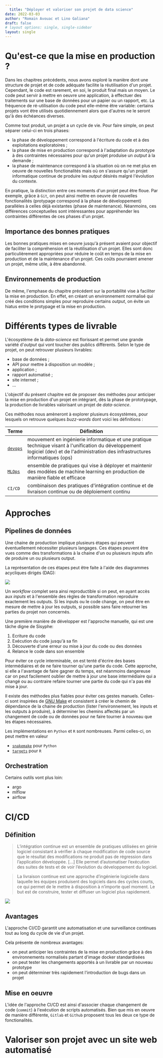 ```yaml
---
  title: "Déployer et valoriser son projet de data science"
date: 2022-03-03
author: "Romain Avouac et Lino Galiana"
draft: false
# layout options: single, single-sidebar
layout: single
---
```

  

# Qu'est-ce que la mise en production ?

Dans les chapitres précédents, nous avons exploré la manière
dont une structure de projet et de code adéquate facilite
la réutilisation d'un projet. Cependant, le code est rarement,
en soi, le produit final mais un moyen. Le code peut
servir à mettre en oeuvre une application, à effectuer
des traitements sur une base de données pour un papier ou 
un rapport, etc. La fréquence de ré-utilisation du code peut
elle-même être variable: certains projets vont être utilisés
quotidiennement alors que d'autres ne le seront qu'à des
échéances diverses. 

Comme tout produit, un projet a un cycle de vie. Pour faire
simple, on peut séparer celui-ci en trois phases:

- la phase de développement correspond à l'écriture du code et
à des exploitations exploratoires ;
- la phase de mise en production correspond à l'adaptation du prototype
à des contraintes nécessaires pour qu'un projet produise un _output_ à
la demande ;
- la phase de maintenance correspond à la situation où on ne met plus
en oeuvre de nouvelles fonctionalités mais où on s'assure qu'un projet
informatique continue de produire les _output_ désirés malgré l'évolution
du contexte. 

En pratique, la distinction entre ces moments d'un projet peut être 
floue. Par exemple, grâce à `Git`, on peut ainsi mettre en oeuvre de 
nouvelles fonctionalités (protypage correspond à la
phase de développement) parallèles à celles déjà existantes (phase 
de maintenance). Néanmoins, ces différences conceptuelles sont intéressantes
pour appréhender les contraintes différentes de ces phases
d'un projet. 


## Importance des bonnes pratiques

Les bonnes pratiques mises en oeuvre jusqu'à présent avaient pour
objectif de faciliter la compréhension et la réutilisation d'un 
projet. Elles sont donc particulièrement appropriées pour réduire
le coût en temps de la mise en production et de la maintenance
d'un projet. Ces coûts pourraient amener un projet, même utile,
à être abandonné. 


## Environnements de production

De même, l'emphase du chapitre précédent sur la portabilité
vise à faciliter la mise en production. En effet, en créant
un environnement normalisé qui créé des conditions simples
pour reproduire certains _output_, on évite un hiatus 
entre le protypage et la mise en production. 


# Différents types de livrable

L'écosystème de la _data-science_ est florissant et permet
une grande variété d'_output_ qui vont toucher des publics
différents. Selon le type de projet, on peut retrouver
plusieurs livrables: 

- base de données ;
- API pour mettre à disposition un modèle  ;
- application  ;
- rapport automatisé ;
- site internet  ;
- ...


L'objectif du présent chapitre est de proposer des
méthodes pour anticiper la mise en production d'un
projet en intégrant, dès la phase de prototypage,
la production de livrables valorisant un projet
de _data-science_. 

Ces méthodes nous amèneront à explorer plusieurs écosystèmes, pour lesquels 
on retrouve quelques _buzz-words_ dont voici les définitions :

| Terme | Définition|
|------|--------|
| [`devops`](https://fr.wikipedia.org/wiki/Devops) | mouvement en ingénierie informatique et une pratique technique visant à l'unification du développement logiciel (dev) et de l'administration des infrastructures informatiques (ops) |
| [`MLOps`](https://fr.wikipedia.org/wiki/MLOps) | ensemble de pratiques qui vise à déployer et maintenir des modèles de machine learning en production de manière fiable et efficace |
| `CI/CD` | combinaison des pratiques d'intégration continue et de livraison continue ou de déploiement continu |



# Approches

## Pipelines de données

Une chaine de production implique plusieurs étapes qui peuvent éventuellement 
nécessiter plusieurs langages. Ces étapes peuvent être vues comme des 
transformations à la chaine d'un ou plusieurs inputs afin de produire
un ou plusieurs output.

La représentation de ces étapes peut être faite à l'aide des diagrammes
acycliques dirigés (DAG):

![](https://miro.medium.com/max/1400/1*grWvT-3jUcrnbTrsVtRHAg.png)

Un _workflow_ complet sera ainsi reproductible si on peut, en ayant accès
aux _inputs_ et à l'ensemble des règles de transformation reproduire
exactement les outputs. 
Si les inputs ou le code change, on peut être en mesure de mettre à jour
les outputs, si possible sans faire retourner les parties du projet non
concernés. 

Une première manière de développer est l'approche manuelle, qui est une tâche
digne de Sisyphe:

1. Ecriture du code
2. Exécution du code jusqu'à sa fin
3. Découverte d'une erreur ou mise à jour du code ou des données
4. Relance le code dans son ensemble

Pour éviter ce cycle interminable, on est tenté d'écrire des bases
intermédiaires et de ne faire tourner qu'une partie du code. 
Cette approche, si elle a l'avantage de faire gagner du temps, est 
néanmoins dangereuse car on peut facilement oublier de mettre à jour
une base intermédiaire qui a changé ou au contraire refaire tourner
une partie du code qui n'a pas été mise à jour. 

Il existe des méthodes plus fiables pour éviter ces gestes manuels. 
Celles-ci sont inspirées de [GNU Make](https://www.gnu.org/software/make/)
et consistent à créer le chemin de dépendance de la chaine de production 
(lister l'environnement, les inputs et les outputs à produire), à déterminer
les chemins affectés par un changement de code ou de données pour
ne faire tourner à nouveau que les étapes nécessaires. 

Les implémentations en `Python` et `R` sont nombreuses. Parmi celles-ci, on
peut mettre en valeur

- [`snakemake`](https://snakemake.readthedocs.io/en/stable/) pour `Python`
- [`targets`](https://books.ropensci.org/targets/) pour `R`


## Orchestration

Certains outils vont plus loin:

- argo
- mlflow
- airflow

# CI/CD

## Définition

> L’intégration continue est un ensemble de pratiques utilisées en génie logiciel consistant à vérifier à chaque modification de code source que le résultat des modifications ne produit pas de régression dans l’application développée. […] Elle permet d’automatiser l’exécution des suites de tests et de voir l’évolution du développement du logiciel.

> La livraison continue est une approche d’ingénierie logicielle dans laquelle les équipes produisent des logiciels dans des cycles courts, ce qui permet de le mettre à disposition à n’importe quel moment. Le but est de construire, tester et diffuser un logiciel plus rapidement.

![](cicd_exemple.png)

## Avantages

L'approche CI/CD garantit une automatisation et une surveillance continues
tout au long du cycle de vie d'un projet. 

Cela présente de nombreux avantages:

- on peut anticiper les contraintes de la mise en production grâce à des environnements
normalisés partant d'image docker standardisées
- on peut tester les changements apportés à un livrable par un nouveau prototype 
- on peut déterminer très rapidement l'introduction de bugs dans un projet

## Mise en oeuvre

L'idée de l'approche CI/CD est ainsi d'associer chaque changement de 
code (`commit`) à l'exécution de scripts automatisés.
Bien que mis en oeuvre de manière différente, `Gitlab` et `Github`
proposent tous les deux ce type de fonctionalités. 

# Valoriser son projet avec un site web automatisé
